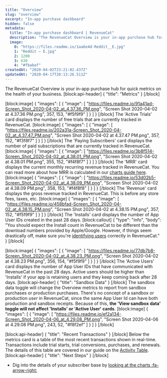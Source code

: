 ```yaml
---
title: "Overview"
slug: "overview"
excerpt: "In-app purchase dashboard"
hidden: false
metadata: 
  title: "In-app purchase dashboard | RevenueCat"
  description: "The RevenueCat Overview is your in-app purchase hub for quick metrics on the health of your business."
  image: 
    0: "https://files.readme.io/1aa6e4d-Reddit__E.jpg"
    1: "Reddit – E.jpg"
    2: 1200
    3: 630
    4: "#fbabaf"
createdAt: "2020-04-02T23:21:02.437Z"
updatedAt: "2020-04-17T20:13:26.511Z"
---
```

The RevenueCat Overview is your in-app purchase hub for quick metrics on the health of your business. 
[block:api-header]
{
  "title": "Metrics"
}
[/block]

[block:image]
{
  "images": [
    {
      "image": [
        "https://files.readme.io/91a41ad-Screen_Shot_2020-04-02_at_4.37.36_PM.png",
        "Screen Shot 2020-04-02 at 4.37.36 PM.png",
        357,
        153,
        "#f5f9f9"
      ]
    }
  ]
}
[/block]
The 'Active Trials' card displays the number of free trials that are currently tracked in RevenueCat.
[block:image]
{
  "images": [
    {
      "image": [
        "https://files.readme.io/202a31a-Screen_Shot_2020-04-02_at_4.37.47_PM.png",
        "Screen Shot 2020-04-02 at 4.37.47 PM.png",
        357,
        152,
        "#f3f8f7"
      ]
    }
  ]
}
[/block]
The 'Paying Subscribers' card displays the number of paid subscriptions that are currently tracked in RevenueCat.
[block:image]
{
  "images": [
    {
      "image": [
        "https://files.readme.io/3b8f514-Screen_Shot_2020-04-02_at_4.38.01_PM.png",
        "Screen Shot 2020-04-02 at 4.38.01 PM.png",
        355,
        152,
        "#f4f8f7"
      ]
    }
  ]
}
[/block]
The 'MRR' card displays the current monthly recurring revenue tracked in RevenueCat. You can read more about how MRR is calculated in our [charts guide here](doc:charts#section-monthly-recurring-revenue).
[block:image]
{
  "images": [
    {
      "image": [
        "https://files.readme.io/53d02b5-Screen_Shot_2020-04-02_at_4.38.09_PM.png",
        "Screen Shot 2020-04-02 at 4.38.09 PM.png",
        358,
        153,
        "#f4f8f8"
      ]
    }
  ]
}
[/block]
The 'Revenue' card displays the gross revenue tracked in RevenueCat. This is before any store fees, taxes, etc.
[block:image]
{
  "images": [
    {
      "image": [
        "https://files.readme.io/458bfad-Screen_Shot_2020-04-02_at_4.38.15_PM.png",
        "Screen Shot 2020-04-02 at 4.38.15 PM.png",
        357,
        152,
        "#f5f9f9"
      ]
    }
  ]
}
[/block]
The 'Installs' card displays the number of App User IDs created in the past 28 days.
[block:callout]
{
  "type": "info",
  "body": "You should expect the Install count in RevenueCat to be different than the download numbers provided by Apple/Google. However, if things seem drastically off, make sure you're [identifying users](doc:user-ids) correctly in RevenueCat."
}
[/block]

[block:image]
{
  "images": [
    {
      "image": [
        "https://files.readme.io/77db7b8-Screen_Shot_2020-04-02_at_4.38.23_PM.png",
        "Screen Shot 2020-04-02 at 4.38.23 PM.png",
        356,
        154,
        "#f5f9f9"
      ]
    }
  ]
}
[/block]
The 'Active Users' card displays the number of App User IDs that have communicated with RevenueCat in the past 28 days. Active users should be higher than 'Installs' if your app is retaining users and they keep coming back after 28 days.
[block:api-header]
{
  "title": "Sandbox Data"
}
[/block]
The sandbox data toggle will change the Overview metrics to report from sandbox purchases or production purchases. There's no concept of a sandbox or production *user* in RevenueCat, since the same App User Id can have both production and sandbox receipts. Because of this, **the 'View sandbox data' toggle will not affect 'Installs' or 'Active User' cards**. 
[block:image]
{
  "images": [
    {
      "image": [
        "https://files.readme.io/ef2a134-Screen_Shot_2020-04-06_at_4.29.08_PM.png",
        "Screen Shot 2020-04-06 at 4.29.08 PM.png",
        243,
        52,
        "#f8f2ef"
      ]
    }
  ]
}
[/block]

[block:api-header]
{
  "title": "Recent Transactions"
}
[/block]
Below the metrics card is a table of the most recent transactions shown in real-time. Transactions include trial starts, trial conversions, purchases, and renewals. The details of this table are covered in our guide on the [Activity Table](doc:activity).
[block:api-header]
{
  "title": "Next Steps"
}
[/block]
* Dig into the details of your subscriber base by [looking at the charts :fa-arrow-right:](doc:charts)